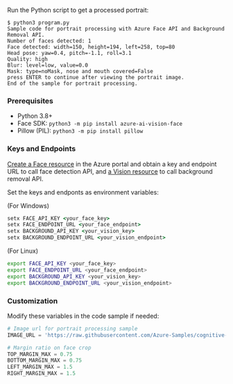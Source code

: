
Run the Python script to get a processed portrait:

```console
$ python3 program.py
Sample code for portrait processing with Azure Face API and Background Removal API.
Number of faces detected: 1
Face detected: width=150, height=194, left=258, top=80
Head pose: yaw=0.4, pitch=-1.1, roll=3.1
Quality: high
Blur: level=low, value=0.0
Mask: type=noMask, nose and mouth covered=False
press ENTER to continue after viewing the portrait image.
End of the sample for portrait processing.
```

### Prerequisites

* Python 3.8+
* Face SDK: `python3 -m pip install azure-ai-vision-face`
* Pillow (PIL): `python3 -m pip install pillow`


### Keys and Endpoints

[Create a Face resource](https://portal.azure.com/#create/Microsoft.CognitiveServicesFace) in the Azure portal and obtain a key and endpoint URL to call face detection API, and [a Vision resource](https://portal.azure.com/#create/Microsoft.CognitiveServicesComputerVision) to call background removal API.

Set the keys and endponts as environment variables:

(For Windows)

```cmd
setx FACE_API_KEY <your_face_key>
setx FACE_ENDPOINT_URL <your_face_endpoint>
setx BACKGROUND_API_KEY <your_vision_key>
setx BACKGROUND_ENDPOINT_URL <your_vision_endpoint>
```

(For Linux)

```bash
export FACE_API_KEY <your_face_key>
export FACE_ENDPOINT_URL <your_face_endpoint>
export BACKGROUND_API_KEY <your_vision_key>
export BACKGROUND_ENDPOINT_URL <your_vision_endpoint>
```


### Customization

Modify these variables in the code sample if needed:

```python
# Image url for portrait processing sample
IMAGE_URL = 'https://raw.githubusercontent.com/Azure-Samples/cognitive-services-sample-data-files/master/Face/images/detection2.jpg'

# Margin ratio on face crop
TOP_MARGIN_MAX = 0.75
BOTTOM_MARGIN_MAX = 0.75
LEFT_MARGIN_MAX = 1.5
RIGHT_MARGIN_MAX = 1.5
```
